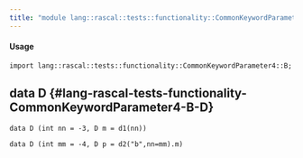 ```yaml
---
title: "module lang::rascal::tests::functionality::CommonKeywordParameter4::B"
---
```


#### Usage

`import lang::rascal::tests::functionality::CommonKeywordParameter4::B;`

## data D {#lang-rascal-tests-functionality-CommonKeywordParameter4-B-D}

```rascal
data D (int nn = -3, D m = d1(nn))
```

```rascal
data D (int mm = -4, D p = d2("b",nn=mm).m)
```

